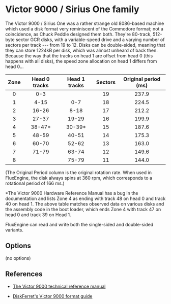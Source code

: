 <!-- This file is automatically generated. Do not edit. -->
# Victor 9000 / Sirius One family

The Victor 9000 / Sirius One was a rather strange old 8086-based machine
which used a disk format very reminiscent of the Commodore format; not a
coincidence, as Chuck Peddle designed them both. They're 80-track, 512-byte
sector GCR disks, with a variable-speed drive and a varying number of sectors
per track --- from 19 to 12. Disks can be double-sided, meaning that they can
store 1224kB per disk, which was almost unheard of back then. Because the way
that the tracks on head 1 are offset from head 0 (this happens with all disks),
the speed zone allocation on head 1 differs from head 0...

| Zone | Head 0 tracks | Head 1 tracks | Sectors | Original period (ms) |
|:----:|:-------------:|:-------------:|:-------:|:--------------------:|
| 0    | 0-3           |               | 19      | 237.9                |
| 1    | 4-15          | 0-7           | 18      | 224.5                |
| 2    | 16-26         | 8-18          | 17      | 212.2                |
| 3    | 27-37         | 19-29         | 16      | 199.9                |
| 4    | 38-47\*       | 30-39\*       | 15      | 187.6                |
| 5    | 48-59         | 40-51         | 14      | 175.3                |
| 6    | 60-70         | 52-62         | 13      | 163.0                |
| 7    | 71-79         | 63-74         | 12      | 149.6                |
| 8    |               | 75-79         | 11      | 144.0                |

(The Original Period column is the original rotation rate. When used in
FluxEngine, the disk always spins at 360 rpm, which corresponds to a rotational
period of 166 ms.)

\*The Victor 9000 Hardware Reference Manual has a bug in the documentation 
and lists Zone 4 as ending with track 48 on head 0 and track 40 on head 1. 
The above table matches observed data on various disks and the assembly 
code in the boot loader, which ends Zone 4 with track 47 on head 0 
and track 39 on Head 1.

FluxEngine can read and write both the single-sided and double-sided variants. 

## Options

(no options)

References
----------

  - [The Victor 9000 technical reference manual](http://bitsavers.org/pdf/victor/victor9000/Victor9000TechRef_Jun82.pdf)

  - [DiskFerret's Victor 9000 format guide](https://discferret.com/wiki/Victor_9000_format)

